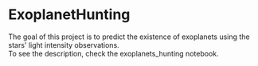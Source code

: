 # ExoplanetHunting
The goal of this project is to predict the existence of exoplanets using the stars' light intensity observations. 
<br/> 
To see the description, check the exoplanets_hunting notebook. 
